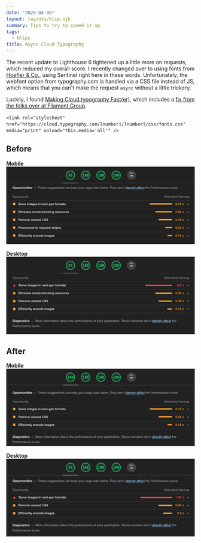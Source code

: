 ```yaml
---
date: "2020-04-08"
layout: layouts/blip.njk
summary: Tips to try to speed it up 
tags:
  - blips
title: Async Cloud Typography
---
```


The recent update to Lighthouse 6 tightened up a little more on requests, which reduced my overall score. I recently changed over to using fonts from [Hoefler & Co.](https://www.typography.com/webfonts), using Sentinel right here in these words. Unfortunately, the webfont option from typography.com is handled via a CSS file instead of JS, which means that you can't make the request `async` without a little trickery.

Luckily, I found [Making Cloud.typography Fast(er)](https://csswizardry.com/2019/08/making-cloud-typography-faster), which includes a [fix from the folks over at Filament Group](https://www.filamentgroup.com/lab/load-css-simpler).

`<link rel="stylesheet" href="https://cloud.typography.com/[number]/[number]/css/fonts.css" media="print" onload="this.media='all'" />`

## Before

**Mobile**
![Screenshot of Lighthouse performance score of 95](/img/blips/async-cloud-typography/before-mobile.jpg)

**Desktop**
![Screenshot of Lighthouse performance score of 97](/img/blips/async-cloud-typography/before-desktop.jpg)

## After

**Mobile**
![Screenshot of Lighthouse performance score of 100](/img/blips/async-cloud-typography/after-mobile.jpg)

**Desktop**
![Screenshot of Lighthouse performance score of 99](/img/blips/async-cloud-typography/after-desktop.jpg)

